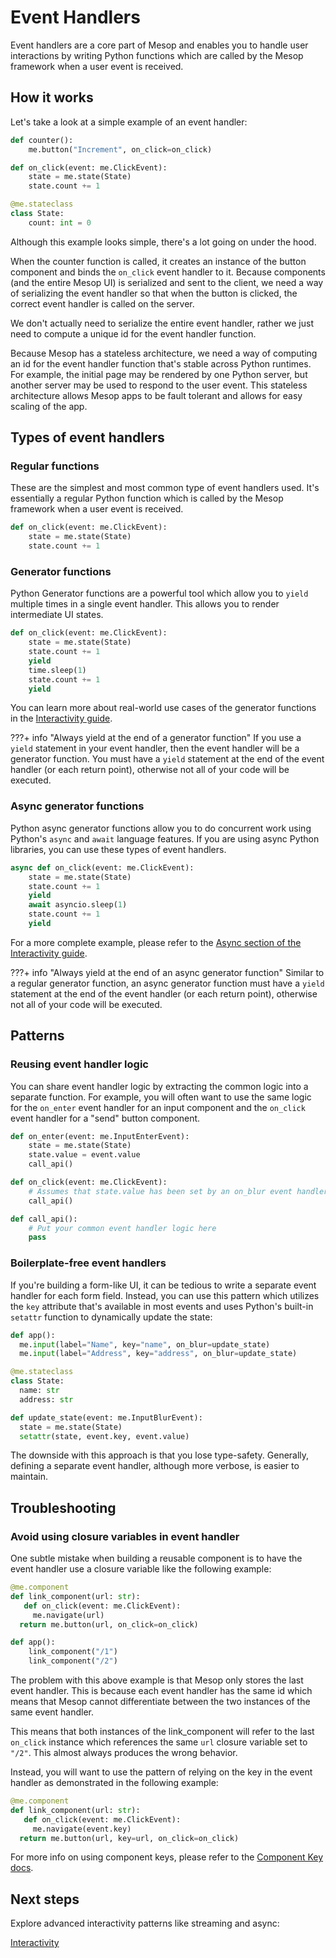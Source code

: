 # Event Handlers

Event handlers are a core part of Mesop and enables you to handle user interactions by writing Python functions which are called by the Mesop framework when a user event is received.

## How it works

Let's take a look at a simple example of an event handler:

```py title="Simple event handler"
def counter():
    me.button("Increment", on_click=on_click)

def on_click(event: me.ClickEvent):
    state = me.state(State)
    state.count += 1

@me.stateclass
class State:
    count: int = 0
```

Although this example looks simple, there's a lot going on under the hood.

When the counter function is called, it creates an instance of the button component and binds the `on_click` event handler to it. Because components (and the entire Mesop UI) is serialized and sent to the client, we need a way of serializing the event handler so that when the button is clicked, the correct event handler is called on the server.

We don't actually need to serialize the entire event handler, rather we just need to compute a unique id for the event handler function.

Because Mesop has a stateless architecture, we need a way of computing an id for the event handler function that's stable across Python runtimes. For example, the initial page may be rendered by one Python server, but another server may be used to respond to the user event. This stateless architecture allows Mesop apps to be fault tolerant and allows for easy scaling of the app.

## Types of event handlers

### Regular functions

These are the simplest and most common type of event handlers used. It's essentially a regular Python function which is called by the Mesop framework when a user event is received.

```py title="Regular function"
def on_click(event: me.ClickEvent):
    state = me.state(State)
    state.count += 1
```

### Generator functions

Python Generator functions are a powerful tool which allow you to `yield` multiple times in a single event handler. This allows you to render intermediate UI states.

```py title="Generator function"
def on_click(event: me.ClickEvent):
    state = me.state(State)
    state.count += 1
    yield
    time.sleep(1)
    state.count += 1
    yield
```

You can learn more about real-world use cases of the generator functions in the [Interactivity guide](./interactivity.md).

???+ info "Always yield at the end of a generator function"
    If you use a `yield` statement in your event handler, then the event handler will be a generator function. You must have a `yield` statement at the end of the event handler (or each return point), otherwise not all of your code will be executed.

### Async generator functions

Python async generator functions allow you to do concurrent work using Python's `async` and `await` language features. If you are using async Python libraries, you can use these types of event handlers.

```py title="Async generator function"
async def on_click(event: me.ClickEvent):
    state = me.state(State)
    state.count += 1
    yield
    await asyncio.sleep(1)
    state.count += 1
    yield
```

For a more complete example, please refer to the [Async section of the Interactivity guide](./interactivity.md#async).

???+ info "Always yield at the end of an async generator function"
    Similar to a regular generator function, an async generator function must have a `yield` statement at the end of the event handler (or each return point), otherwise not all of your code will be executed.

## Patterns

### Reusing event handler logic

You can share event handler logic by extracting the common logic into a separate function. For example, you will often want to use the same logic for the `on_enter` event handler for an input component and the `on_click` event handler for a "send" button component.

```py title="Reusing event handler logic"
def on_enter(event: me.InputEnterEvent):
    state = me.state(State)
    state.value = event.value
    call_api()

def on_click(event: me.ClickEvent):
    # Assumes that state.value has been set by an on_blur event handler
    call_api()

def call_api():
    # Put your common event handler logic here
    pass
```

### Boilerplate-free event handlers

If you're building a form-like UI, it can be tedious to write a separate event handler for each form field. Instead, you can use this pattern which utilizes the `key` attribute that's available in most events and uses Python's built-in `setattr` function to dynamically update the state:

```py title="Boilerplate-free event handlers"
def app():
  me.input(label="Name", key="name", on_blur=update_state)
  me.input(label="Address", key="address", on_blur=update_state)

@me.stateclass
class State:
  name: str
  address: str

def update_state(event: me.InputBlurEvent):
  state = me.state(State)
  setattr(state, event.key, event.value)
```

The downside with this approach is that you lose type-safety. Generally, defining a separate event handler, although more verbose, is easier to maintain.

## Troubleshooting

### Avoid using closure variables in event handler

One subtle mistake when building a reusable component is to have the event handler use a closure variable like the following example:

```py title="Bad example of using closure variable"
@me.component
def link_component(url: str):
   def on_click(event: me.ClickEvent):
     me.navigate(url)
  return me.button(url, on_click=on_click)

def app():
    link_component("/1")
    link_component("/2")
```

The problem with this above example is that Mesop only stores the last event handler. This is because each event handler has the same id which means that Mesop cannot differentiate between the two instances of the same event handler.

This means that both instances of the link_component will refer to the last `on_click` instance which references the same `url` closure variable set to `"/2"`. This almost always produces the wrong behavior.

Instead, you will want to use the pattern of relying on the key in the event handler as demonstrated in the following example:

```py title="Good example of using key"
@me.component
def link_component(url: str):
   def on_click(event: me.ClickEvent):
     me.navigate(event.key)
  return me.button(url, key=url, on_click=on_click)
```

For more info on using component keys, please refer to the [Component Key docs](../components/index.md#component-key).

## Next steps

Explore advanced interactivity patterns like streaming and async:

<a href="../interactivity" class="next-step">
    Interactivity
</a>
